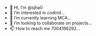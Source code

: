 - 👋 Hi, I’m @sjha0
- 👀 I’m interested in codind...
- 🌱 I’m currently learning MCA...
- 💞️ I’m looking to collaborate on projects...
- 📫 How to reach me 7004166292...

<!---
sjha0/sjha0 is a ✨ special ✨ repository because its `README.md` (this file) appears on your GitHub profile.
You can click the Preview link to take a look at your changes.
--->
